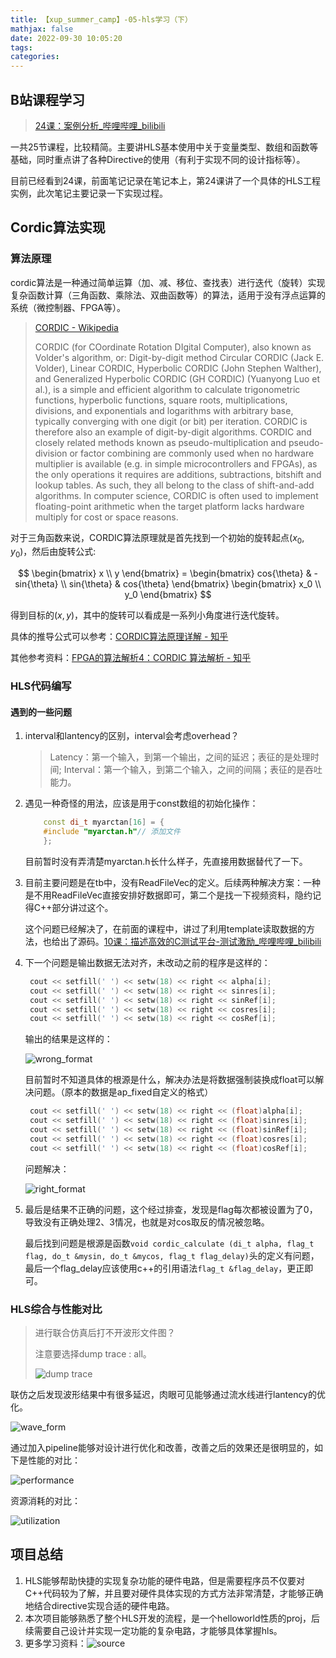 ```yaml
---
title: 【xup_summer_camp】-05-hls学习（下）
mathjax: false
date: 2022-09-30 10:05:20
tags:
categories:
---
```


## B站课程学习

> [24课：案例分析\_哔哩哔哩\_bilibili](https://www.bilibili.com/video/BV1bt41187RW?p=24&vd_source=293ffecc5040ce31ebf8b10de8372434)

一共25节课程，比较精简。主要讲HLS基本使用中关于变量类型、数组和函数等基础，同时重点讲了各种Directive的使用（有利于实现不同的设计指标等）。

目前已经看到24课，前面笔记记录在笔记本上，第24课讲了一个具体的HLS工程实例，此次笔记主要记录一下实现过程。

<!-- more -->

## Cordic算法实现

### 算法原理

cordic算法是一种通过简单运算（加、减、移位、查找表）进行迭代（旋转）实现复杂函数计算（三角函数、乘除法、双曲函数等）的算法，适用于没有浮点运算的系统（微控制器、FPGA等）。

> [CORDIC - Wikipedia](https://en.wikipedia.org/wiki/CORDIC)
> 
> CORDIC (for COordinate Rotation DIgital Computer), also known as Volder's algorithm, or: Digit-by-digit method Circular CORDIC (Jack E. Volder), Linear CORDIC, Hyperbolic CORDIC (John Stephen Walther), and Generalized Hyperbolic CORDIC (GH CORDIC) (Yuanyong Luo et al.), is a simple and efficient algorithm to calculate trigonometric functions, hyperbolic functions, square roots, multiplications, divisions, and exponentials and logarithms with arbitrary base, typically converging with one digit (or bit) per iteration. CORDIC is therefore also an example of digit-by-digit algorithms. CORDIC and closely related methods known as pseudo-multiplication and pseudo-division or factor combining are commonly used when no hardware multiplier is available (e.g. in simple microcontrollers and FPGAs), as the only operations it requires are additions, subtractions, bitshift and lookup tables. As such, they all belong to the class of shift-and-add algorithms. In computer science, CORDIC is often used to implement floating-point arithmetic when the target platform lacks hardware multiply for cost or space reasons.

对于三角函数来说，CORDIC算法原理就是首先找到一个初始的旋转起点$(x_0, y_0)$，然后由旋转公式:

$$ \begin{bmatrix} x \\ y \end{bmatrix} = \begin{bmatrix} cos{\theta} & -sin{\theta} \\ sin{\theta} & cos{\theta} \end{bmatrix} \begin{bmatrix} x_0 \\ y_0 \end{bmatrix} $$

得到目标的$(x, y)$，其中的旋转可以看成是一系列小角度进行迭代旋转。

具体的推导公式可以参考：[CORDIC算法原理详解 - 知乎](https://zhuanlan.zhihu.com/p/384524393)

其他参考资料：[FPGA的算法解析4：CORDIC 算法解析 - 知乎](https://zhuanlan.zhihu.com/p/471677202)

### HLS代码编写

#### 遇到的一些问题

1. interval和lantency的区别，interval会考虑overhead？
   
   > Latency：第一个输入，到第一个输出，之间的延迟；表征的是处理时间;
   > Interval：第一个输入，到第二个输入，之间的间隔；表征的是吞吐能力。
   
2. 遇见一种奇怪的用法，应该是用于const数组的初始化操作：

    ```cpp
        const di_t myarctan[16] = {
        #include "myarctan.h"// 添加文件
        };
    ```

   目前暂时没有弄清楚myarctan.h长什么样子，先直接用数据替代了一下。

3. 目前主要问题是在tb中，没有ReadFileVec的定义。后续两种解决方案：一种是不用ReadFileVec直接安排好数据即可，第二个是找一下视频资料，隐约记得C++部分讲过这个。
   
   这个问题已经解决了，在前面的课程中，讲过了利用template读取数据的方法，也给出了源码。[10课：描述高效的C测试平台-测试激励\_哔哩哔哩\_bilibili](https://www.bilibili.com/video/BV1bt41187RW?p=10&vd_source=293ffecc5040ce31ebf8b10de8372434)

4. 下一个问题是输出数据无法对齐，未改动之前的程序是这样的：

   ```cpp
    cout << setfill(' ') << setw(18) << right << alpha[i];
    cout << setfill(' ') << setw(18) << right << sinres[i];
    cout << setfill(' ') << setw(18) << right << sinRef[i];
    cout << setfill(' ') << setw(18) << right << cosres[i];
    cout << setfill(' ') << setw(18) << right << cosRef[i];
   ```
   
   输出的结果是这样的：

   ![wrong_format](https://raw.githubusercontent.com/PengXuanyao/img-bed/main/wrong_format.png)

   目前暂时不知道具体的根源是什么，解决办法是将数据强制装换成float可以解决问题。（原本的数据是ap_fixed自定义的格式）

   ```cpp
    cout << setfill(' ') << setw(18) << right << (float)alpha[i];
    cout << setfill(' ') << setw(18) << right << (float)sinres[i];
    cout << setfill(' ') << setw(18) << right << (float)sinRef[i];
    cout << setfill(' ') << setw(18) << right << (float)cosres[i];
    cout << setfill(' ') << setw(18) << right << (float)cosRef[i];
   ```
   
   问题解决：

   ![right_format](https://raw.githubusercontent.com/PengXuanyao/img-bed/main/right_format.png)

5. 最后是结果不正确的问题，这个经过排查，发现是flag每次都被设置为了0，导致没有正确处理2、3情况，也就是对cos取反的情况被忽略。

   最后找到问题是根源是函数`void cordic_calculate (di_t alpha, flag_t flag, do_t &mysin, do_t &mycos, flag_t flag_delay)`头的定义有问题，最后一个flag_delay应该使用c++的引用语法`flag_t &flag_delay`，更正即可。

### HLS综合与性能对比

> 进行联合仿真后打不开波形文件图？
>
> 注意要选择dump trace : all。
>
> ![dump trace](https://raw.githubusercontent.com/PengXuanyao/img-bed/main/dump_trac.png)

联仿之后发现波形结果中有很多延迟，肉眼可见能够通过流水线进行lantency的优化。

![wave_form](https://raw.githubusercontent.com/PengXuanyao/img-bed/main/20221003154939.png)

通过加入pipeline能够对设计进行优化和改善，改善之后的效果还是很明显的，如下是性能的对比：

![performance](https://raw.githubusercontent.com/PengXuanyao/img-bed/main/20221003160538.png)

资源消耗的对比：

![utilization](https://raw.githubusercontent.com/PengXuanyao/img-bed/main/20221003160740.png)

## 项目总结

1. HLS能够帮助快捷的实现复杂功能的硬件电路，但是需要程序员不仅要对C++代码较为了解，并且要对硬件具体实现的方式方法非常清楚，才能够正确地结合directive实现合适的硬件电路。
2. 本次项目能够熟悉了整个HLS开发的流程，是一个helloworld性质的proj，后续需要自己设计并实现一定功能的复杂电路，才能够具体掌握hls。
3. 更多学习资料：![source](https://raw.githubusercontent.com/PengXuanyao/img-bed/main/20221004111724.png)